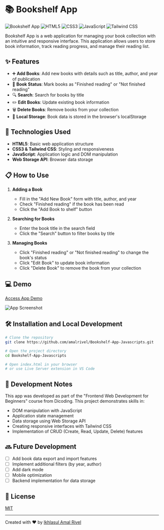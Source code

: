 # 📚 Bookshelf App

![Bookshelf App](https://img.shields.io/badge/Bookshelf-App-blue)
![HTML5](https://img.shields.io/badge/HTML5-E34F26?style=flat&logo=html5&logoColor=white)
![CSS3](https://img.shields.io/badge/CSS3-1572B6?style=flat&logo=css3&logoColor=white)
![JavaScript](https://img.shields.io/badge/JavaScript-F7DF1E?style=flat&logo=javascript&logoColor=black)
![Tailwind CSS](https://img.shields.io/badge/Tailwind_CSS-38B2AC?style=flat&logo=tailwind-css&logoColor=white)

Bookshelf App is a web application for managing your book collection with an intuitive and responsive interface. This application allows users to store book information, track reading progress, and manage their reading list.

## ✨ Features

- ➕ **Add Books**: Add new books with details such as title, author, and year of publication
- 🔄 **Book Status**: Mark books as "Finished reading" or "Not finished reading"
- 🔍 **Search**: Search for books by title
- ✏️ **Edit Books**: Update existing book information
- 🗑️ **Delete Books**: Remove books from your collection
- 💾 **Local Storage**: Book data is stored in the browser's localStorage

## 🚀 Technologies Used

- **HTML5**: Basic web application structure
- **CSS3 & Tailwind CSS**: Styling and responsiveness
- **JavaScript**: Application logic and DOM manipulation
- **Web Storage API**: Browser data storage

## 📋 How to Use

1. **Adding a Book**
   - Fill in the "Add New Book" form with title, author, and year
   - Check "Finished reading" if the book has been read
   - Click the "Add Book to shelf" button

2. **Searching for Books**
   - Enter the book title in the search field
   - Click the "Search" button to filter books by title

3. **Managing Books**
   - Click "Finished reading" or "Not finished reading" to change the book's status
   - Click "Edit Book" to update book information
   - Click "Delete Book" to remove the book from your collection

## 💻 Demo

[Access App Demo](https://amalrivel.github.io/Bookshelf-App-Javascripts/)

![App Screenshot](https://github.com/user-attachments/assets/edfd5cbf-63ac-4a1d-b649-952bc45e5a1e)

## 🛠️ Installation and Local Development

```bash
# Clone the repository
git clone https://github.com/amalrivel/Bookshelf-App-Javascripts.git

# Open the project directory
cd Bookshelf-App-Javascripts

# Open index.html in your browser
# or use Live Server extension in VS Code
```

## 📝 Development Notes

This app was developed as part of the "Frontend Web Development for Beginners" course from Dicoding. This project demonstrates skills in:

- DOM manipulation with JavaScript
- Application state management
- Data storage using Web Storage API
- Creating responsive interfaces with Tailwind CSS
- Implementation of CRUD (Create, Read, Update, Delete) features

## 🔜 Future Development

- [ ] Add book data export and import features
- [ ] Implement additional filters (by year, author)
- [ ] Add dark mode
- [ ] Mobile optimization
- [ ] Backend implementation for data storage

## 📄 License

[MIT](https://choosealicense.com/licenses/mit/)

---

Created with ❤️ by [Ikhlasul Amal Rivel](https://github.com/amalrivel)
